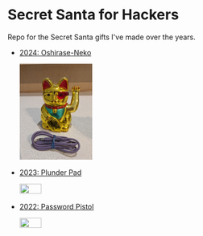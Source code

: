 # Secret Santa for Hackers

Repo for the Secret Santa gifts I've made over the years.

- [2024: Oshirase-Neko](/Oshirase-Neko)

  <img src="/Oshirase-Neko/images/meow.jpg" width="30%" height="30%" />

- [2023: Plunder Pad](/Plunder-Pad)

  <img src="/Plunder-Pad/images/plunder-pad-2.jpg" width="30%" height="30%" />
  
- [2022: Password Pistol](/Password-Pistol)

  <img src="/Password-Pistol/passwordpistol.jpg" width="30%" height="30%" />
